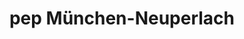 ---
title: "pep München-Neuperlach"
url: /muenchen/pep-muenchen-neuperlach/
shop: Einkaufszentrum
---